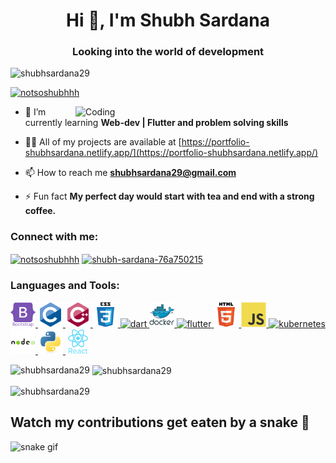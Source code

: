 <h1 align="center">Hi 👋, I'm Shubh Sardana</h1>
<h3 align="center">Looking into the world of development</h3>

<p align="left"> <img src="https://komarev.com/ghpvc/?username=shubhsardana29&label=Profile%20views&color=77bb41&style=plastic" alt="shubhsardana29" /> </p>

<p align="left"> <a href="https://twitter.com/notsoshubhhh" target="blank"><img src="https://img.shields.io/twitter/follow/notsoshubhhh?logo=twitter&style=for-the-badge" alt="notsoshubhhh" /></a> </p>
<img align="right" alt="Coding" width="400" src="https://cdn.dribbble.com/users/1201592/screenshots/9078494/media/422a760a51cef7de2fa3db9daf697853.gif">

- 🌱 I’m currently learning **Web-dev | Flutter and problem solving skills**

- 👨‍💻 All of my projects are available at [https://portfolio-shubhsardana.netlify.app/](https://portfolio-shubhsardana.netlify.app/)

- 📫 How to reach me **shubhsardana29@gmail.com**

- ⚡ Fun fact **My perfect day would start with tea and end with a strong coffee.**

<h3 align="left">Connect with me:</h3>
<p align="left">
<a href="https://twitter.com/notsoshubhhh" target="blank"><img align="center" src="https://raw.githubusercontent.com/rahuldkjain/github-profile-readme-generator/master/src/images/icons/Social/twitter.svg" alt="notsoshubhhh" height="30" width="40" /></a>
<a href="https://linkedin.com/in/shubh-sardana-76a750215" target="blank"><img align="center" src="https://raw.githubusercontent.com/rahuldkjain/github-profile-readme-generator/master/src/images/icons/Social/linked-in-alt.svg" alt="shubh-sardana-76a750215" height="30" width="40" /></a>
</p>

<h3 align="left">Languages and Tools:</h3>
<p align="left"> <a href="https://getbootstrap.com" target="_blank" rel="noreferrer"> <img src="https://raw.githubusercontent.com/devicons/devicon/master/icons/bootstrap/bootstrap-plain-wordmark.svg" alt="bootstrap" width="40" height="40"/> </a> <a href="https://www.cprogramming.com/" target="_blank" rel="noreferrer"> <img src="https://raw.githubusercontent.com/devicons/devicon/master/icons/c/c-original.svg" alt="c" width="40" height="40"/> </a> <a href="https://www.w3schools.com/cpp/" target="_blank" rel="noreferrer"> <img src="https://raw.githubusercontent.com/devicons/devicon/master/icons/cplusplus/cplusplus-original.svg" alt="cplusplus" width="40" height="40"/> </a> <a href="https://www.w3schools.com/css/" target="_blank" rel="noreferrer"> <img src="https://raw.githubusercontent.com/devicons/devicon/master/icons/css3/css3-original-wordmark.svg" alt="css3" width="40" height="40"/> </a> <a href="https://dart.dev" target="_blank" rel="noreferrer"> <img src="https://www.vectorlogo.zone/logos/dartlang/dartlang-icon.svg" alt="dart" width="40" height="40"/> </a> <a href="https://www.docker.com/" target="_blank" rel="noreferrer"> <img src="https://raw.githubusercontent.com/devicons/devicon/master/icons/docker/docker-original-wordmark.svg" alt="docker" width="40" height="40"/> </a> <a href="https://flutter.dev" target="_blank" rel="noreferrer"> <img src="https://www.vectorlogo.zone/logos/flutterio/flutterio-icon.svg" alt="flutter" width="40" height="40"/> </a> <a href="https://www.w3.org/html/" target="_blank" rel="noreferrer"> <img src="https://raw.githubusercontent.com/devicons/devicon/master/icons/html5/html5-original-wordmark.svg" alt="html5" width="40" height="40"/> </a> <a href="https://developer.mozilla.org/en-US/docs/Web/JavaScript" target="_blank" rel="noreferrer"> <img src="https://raw.githubusercontent.com/devicons/devicon/master/icons/javascript/javascript-original.svg" alt="javascript" width="40" height="40"/> </a> <a href="https://kubernetes.io" target="_blank" rel="noreferrer"> <img src="https://www.vectorlogo.zone/logos/kubernetes/kubernetes-icon.svg" alt="kubernetes" width="40" height="40"/> </a> <a href="https://nodejs.org" target="_blank" rel="noreferrer"> <img src="https://raw.githubusercontent.com/devicons/devicon/master/icons/nodejs/nodejs-original-wordmark.svg" alt="nodejs" width="40" height="40"/> </a> <a href="https://www.python.org" target="_blank" rel="noreferrer"> <img src="https://raw.githubusercontent.com/devicons/devicon/master/icons/python/python-original.svg" alt="python" width="40" height="40"/> </a> <a href="https://reactjs.org/" target="_blank" rel="noreferrer"> <img src="https://raw.githubusercontent.com/devicons/devicon/master/icons/react/react-original-wordmark.svg" alt="react" width="40" height="40"/> </a> </p>

<p><img align="left" src="https://github-readme-stats.vercel.app/api/top-langs?username=shubhsardana29&show_icons=true&theme=dark&locale=en&layout=compact" alt="shubhsardana29" /></p>

<p>&nbsp;<img align="center" src="https://github-readme-stats.vercel.app/api?username=shubhsardana29&show_icons=true&theme=dark&locale=en" alt="shubhsardana29" /></p>

<p><img align="center" src="https://github-readme-streak-stats.herokuapp.com/?user=shubhsardana29&theme=dark" alt="shubhsardana29" /></p>


## Watch my contributions get eaten by a snake 🐍
![snake gif](https://github.com/shubhsardana29/shubhsardana29/blob/output/github-contribution-grid-snake.gif)
